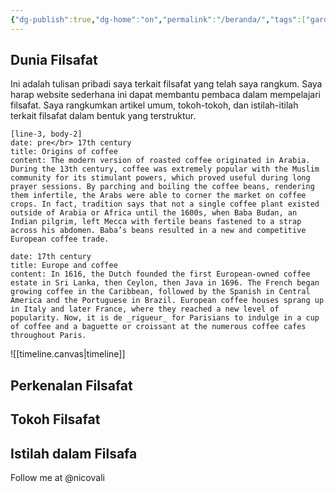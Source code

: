 ```yaml
---
{"dg-publish":true,"dg-home":"on","permalink":"/beranda/","tags":["gardenEntry"],"dgPassFrontmatter":true,"created":"2024-03-23T23:12:22.702+07:00","updated":"2024-03-24T02:57:45.103+07:00"}
---
```


## Dunia Filsafat
Ini adalah tulisan pribadi saya terkait filsafat yang telah saya rangkum. Saya harap website sederhana ini dapat membantu pembaca dalam mempelajari filsafat. Saya rangkumkan artikel umum, tokoh-tokoh, dan istilah-itilah terkait filsafat dalam bentuk yang terstruktur. 


<!--TIMELINE BEGIN tags='timeline' --><!--TIMELINE END-->




```timeline-labeled 
[line-3, body-2] 
date: pre</br> 17th century 
title: Origins of coffee 
content: The modern version of roasted coffee originated in Arabia. During the 13th century, coffee was extremely popular with the Muslim community for its stimulant powers, which proved useful during long prayer sessions. By parching and boiling the coffee beans, rendering them infertile, the Arabs were able to corner the market on coffee crops. In fact, tradition says that not a single coffee plant existed outside of Arabia or Africa until the 1600s, when Baba Budan, an Indian pilgrim, left Mecca with fertile beans fastened to a strap across his abdomen. Baba’s beans resulted in a new and competitive European coffee trade. 

date: 17th century 
title: Europe and coffee 
content: In 1616, the Dutch founded the first European-owned coffee estate in Sri Lanka, then Ceylon, then Java in 1696. The French began growing coffee in the Caribbean, followed by the Spanish in Central America and the Portuguese in Brazil. European coffee houses sprang up in Italy and later France, where they reached a new level of popularity. Now, it is de _rigueur_ for Parisians to indulge in a cup of coffee and a baguette or croissant at the numerous coffee cafes throughout Paris. 
```



<style> .container {font-family: sans-serif; text-align: center;} .button-wrapper button {z-index: 1;height: 40px; width: 100px; margin: 10px;padding: 5px;} .excalidraw .App-menu_top .buttonList { display: flex;} .excalidraw-wrapper { height: 800px; margin: 50px; position: relative;} :root[dir="ltr"] .excalidraw .layer-ui__wrapper .zen-mode-transition.App-menu_bottom--transition-left {transform: none;} </style><script src="https://cdn.jsdelivr.net/npm/react@17/umd/react.production.min.js"></script><script src="https://cdn.jsdelivr.net/npm/react-dom@17/umd/react-dom.production.min.js"></script><script type="text/javascript" src="https://cdn.jsdelivr.net/npm/@excalidraw/excalidraw@0/dist/excalidraw.production.min.js"></script><div id="timelineexcalidraw.md1"></div><script>(function(){const InitialData={"type":"excalidraw","version":2,"source":"https://github.com/zsviczian/obsidian-excalidraw-plugin/releases/tag/2.0.25","elements":[{"type":"rectangle","version":9,"versionNonce":1836779533,"isDeleted":false,"id":"7YNkkPEfsTdNEUmcXoh7C","fillStyle":"solid","strokeWidth":2,"strokeStyle":"solid","roughness":1,"opacity":100,"angle":0,"x":-226,"y":-281.2578125,"strokeColor":"#1e1e1e","backgroundColor":"transparent","width":128,"height":146,"seed":1921505091,"groupIds":[],"frameId":null,"roundness":{"type":3},"boundElements":[{"id":"M4UphxLdkcw27RrmYzd7I","type":"arrow"}],"updated":1711220169568,"link":null,"locked":false},{"type":"rectangle","version":37,"versionNonce":1511728131,"isDeleted":false,"id":"DSHtCvj5OLxAUrPZQEIVK","fillStyle":"solid","strokeWidth":2,"strokeStyle":"solid","roughness":1,"opacity":100,"angle":0,"x":2,"y":-250.2578125,"strokeColor":"#1e1e1e","backgroundColor":"transparent","width":132,"height":101,"seed":1251615811,"groupIds":[],"frameId":null,"roundness":{"type":3},"boundElements":[{"id":"M4UphxLdkcw27RrmYzd7I","type":"arrow"}],"updated":1711220174357,"link":null,"locked":false},{"type":"arrow","version":12,"versionNonce":1104685155,"isDeleted":false,"id":"M4UphxLdkcw27RrmYzd7I","fillStyle":"solid","strokeWidth":2,"strokeStyle":"solid","roughness":1,"opacity":100,"angle":0,"x":-96,"y":-199.2578125,"strokeColor":"#1e1e1e","backgroundColor":"transparent","width":88,"height":3,"seed":1469138787,"groupIds":[],"frameId":null,"roundness":{"type":2},"boundElements":[],"updated":1711220174356,"link":null,"locked":false,"startBinding":{"elementId":"7YNkkPEfsTdNEUmcXoh7C","focus":0.1496372430471584,"gap":2},"endBinding":{"elementId":"DSHtCvj5OLxAUrPZQEIVK","focus":0.09651012494614389,"gap":10},"lastCommittedPoint":null,"startArrowhead":null,"endArrowhead":"arrow","points":[[0,0],[88,-3]]},{"type":"embeddable","version":63,"versionNonce":1553583309,"isDeleted":false,"id":"16IoUiV7","fillStyle":"hachure","strokeWidth":1,"strokeStyle":"solid","roughness":1,"opacity":100,"angle":0,"x":-229,"y":-57,"strokeColor":"transparent","backgroundColor":"transparent","width":379,"height":427,"seed":21986,"groupIds":[],"frameId":null,"roundness":null,"boundElements":[],"updated":1711220217718,"link":"[[Beranda\|Beranda]]","locked":false,"customData":{"mdProps":{"useObsidianDefaults":false,"backgroundMatchCanvas":false,"backgroundMatchElement":true,"backgroundColor":"#fff","backgroundOpacity":60,"borderMatchElement":true,"borderColor":"#fff","borderOpacity":0,"filenameVisible":false}},"scale":[1,1]},{"type":"image","version":111,"versionNonce":268629667,"isDeleted":false,"id":"6atkuLSZvNglxszmx7XG0","fillStyle":"solid","strokeWidth":2,"strokeStyle":"solid","roughness":1,"opacity":100,"angle":0,"x":-118.5,"y":-276.7578125,"strokeColor":"transparent","backgroundColor":"transparent","width":370,"height":370,"seed":960281997,"groupIds":[],"frameId":null,"roundness":null,"boundElements":[],"updated":1711220304134,"link":null,"locked":false,"status":"pending","fileId":"4360d1b7febdfcd4ff3dbf35a3e560ba1d719e4c","scale":[1,1]},{"id":"PNRt2IMQ","type":"embeddable","x":2.0833333333333144,"y":-18.12890625,"width":259.1666666666667,"height":312.5,"angle":0,"strokeColor":"transparent","backgroundColor":"transparent","fillStyle":"hachure","strokeWidth":1,"strokeStyle":"solid","roughness":1,"opacity":100,"roundness":null,"seed":87329,"version":22,"versionNonce":430596397,"updated":1711220506066,"isDeleted":false,"groupIds":[],"boundElements":[],"link":"[[timeline.canvas]]","locked":false,"scale":[1,1],"customData":{"mdProps":{"useObsidianDefaults":false,"backgroundMatchCanvas":false,"backgroundMatchElement":true,"backgroundColor":"#fff","backgroundOpacity":60,"borderMatchElement":true,"borderColor":"#fff","borderOpacity":0,"filenameVisible":false}}}],"appState":{"theme":"light","viewBackgroundColor":"#ffffff","currentItemStrokeColor":"#1e1e1e","currentItemBackgroundColor":"transparent","currentItemFillStyle":"solid","currentItemStrokeWidth":2,"currentItemStrokeStyle":"solid","currentItemRoughness":1,"currentItemOpacity":100,"currentItemFontFamily":1,"currentItemFontSize":20,"currentItemTextAlign":"left","currentItemStartArrowhead":null,"currentItemEndArrowhead":"arrow","scrollX":244.5833333333333,"scrollY":360.41406249999994,"zoom":{"value":1.2000000000000002},"currentItemRoundness":"round","gridSize":null,"gridColor":{"Bold":"#C9C9C9FF","Regular":"#EDEDEDFF"},"currentStrokeOptions":null,"previousGridSize":null,"frameRendering":{"enabled":true,"clip":true,"name":true,"outline":true}},"files":{}};InitialData.scrollToContent=true;App=()=>{const e=React.useRef(null),t=React.useRef(null),[n,i]=React.useState({width:void 0,height:void 0});return React.useEffect(()=>{i({width:t.current.getBoundingClientRect().width,height:t.current.getBoundingClientRect().height});const e=()=>{i({width:t.current.getBoundingClientRect().width,height:t.current.getBoundingClientRect().height})};return window.addEventListener("resize",e),()=>window.removeEventListener("resize",e)},[t]),React.createElement(React.Fragment,null,React.createElement("div",{className:"excalidraw-wrapper",ref:t},React.createElement(ExcalidrawLib.Excalidraw,{ref:e,width:n.width,height:n.height,initialData:InitialData,viewModeEnabled:!0,zenModeEnabled:!0,gridModeEnabled:!1})))},excalidrawWrapper=document.getElementById("timelineexcalidraw.md1");ReactDOM.render(React.createElement(App),excalidrawWrapper);})();</script>

![[timeline.canvas|timeline]]
## Perkenalan Filsafat

## Tokoh Filsafat

## Istilah dalam Filsafa



Follow me at
@nicovali


